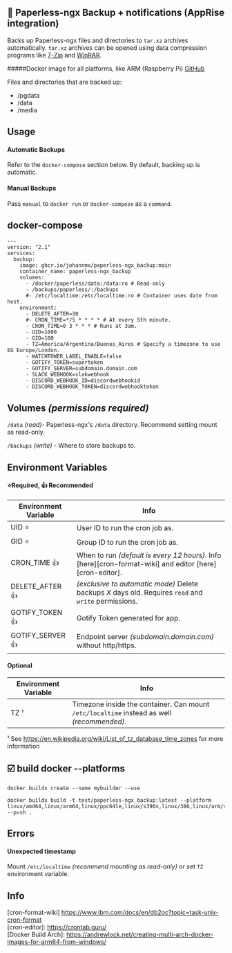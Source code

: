 ## 💾 Paperless-ngx Backup + notifications (AppRise integration)

Backs up Paperless-ngx files and directories to `tar.xz` archives automatically. `tar.xz` archives can be opened using data compression programs like [7-Zip](https://www.7-zip.org/) and [WinRAR](https://www.win-rar.com/).

#####Docker image for all platforms, like ARM (Raspberry Pi) [GitHub](ghcr.io/johannmx/paperless-ngx_backup:main)

Files and directories that are backed up:
- /pgdata
- /data
- /media

## Usage

#### Automatic Backups
Refer to the `docker-compose` section below. By default, backing up is automatic.

#### Manual Backups
Pass `manual` to `docker run` or `docker-compose` as a `command`.

## docker-compose
```
---
version: "2.1"
services:
  backup:
    image: ghcr.io/johannmx/paperless-ngx_backup:main
    container_name: paperless-ngx_backup
    volumes:
      - /docker/paperless/data:/data:ro # Read-only
      - /backups/paperless/:/backups
      #- /etc/localtime:/etc/localtime:ro # Container uses date from host.
    environment:
      - DELETE_AFTER=30
      #- CRON_TIME=*/5 * * * * # At every 5th minute.
      - CRON_TIME=0 3 * * * # Runs at 3am.
      - UID=1000
      - GID=100
      - TZ=America/Argentina/Buenos_Aires # Specify a timezone to use EG Europe/London.
      - WATCHTOWER_LABEL_ENABLE=false
      - GOTIFY_TOKEN=supertoken
      - GOTIFY_SERVER=subdomain.domain.com
      - SLACK_WEBHOOK=slakwebhook
      - DISCORD_WEBHOOK_ID=discordwebhookid
      - DISCORD_WEBHOOK_TOKEN=discordwebhooktoken
```

## Volumes _(permissions required)_
`/data` _(read)_- Paperless-ngx's `/data` directory. Recommend setting mount as read-only.

`/backups` _(write)_ - Where to store backups to.

## Environment Variables
#### ⭐Required, 👍 Recommended
| Environment Variable | Info                                                                                                                                  |
| -------------------- | ------------------------------------------------------------------------------------------------------------------------------------- |
| UID                ⭐| User ID to run the cron job as.                                                                                                       |
| GID                ⭐| Group ID to run the cron job as.                                                                                                      |
| CRON_TIME          👍| When to run _(default is every 12 hours)_. Info [here][cron-format-wiki] and editor [here][cron-editor]. |
| DELETE_AFTER       👍| _(exclusive to automatic mode)_ Delete backups _X_ days old. Requires `read` and `write` permissions.
| GOTIFY_TOKEN       👍| Gotify Token generated for app.                                 |
| GOTIFY_SERVER       👍| Endpoint server _(subdomain.domain.com)_ without http/https.                                 |

#### Optional
| Environment Variable | Info                                                                                         |
| -------------------- | -------------------------------------------------------------------------------------------- |
| TZ ¹                 | Timezone inside the container. Can mount `/etc/localtime` instead as well _(recommended)_.   |

¹ See <https://en.wikipedia.org/wiki/List_of_tz_database_time_zones> for more information

## ☑️ build docker --platforms
```
docker buildx create --name mybuilder --use
```

```
docker buildx build -t test/paperless-ngx_backup:latest --platform linux/amd64,linux/arm64,linux/ppc64le,linux/s390x,linux/386,linux/arm/v7,linux/arm/v6 --push .
```
## Errors
#### Unexpected timestamp
Mount `/etc/localtime` _(recommend mounting as read-only)_ or set `TZ` environment variable.

## Info
[cron-format-wiki] https://www.ibm.com/docs/en/db2oc?topic=task-unix-cron-format
<br>
[cron-editor]: https://crontab.guru/
<br>
[Docker Build Arch]: https://andrewlock.net/creating-multi-arch-docker-images-for-arm64-from-windows/

